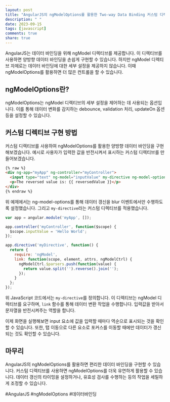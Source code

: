 ```yaml
---
layout: post
title: "AngularJS의 ngModelOptions를 활용한 Two-way Data Binding 커스텀 디렉티브 구현 방법"
description: " "
date: 2023-09-15
tags: [javascript]
comments: true
share: true
---
```


AngularJS는 데이터 바인딩을 위해 ngModel 디렉티브를 제공합니다. 이 디렉티브를 사용하면 양방향 데이터 바인딩을 손쉽게 구현할 수 있습니다.
하지만 ngModel 디렉티브 자체로는 데이터 바인딩에 대한 세부 설정을 제공하지 않습니다. 이때 ngModelOptions를 활용하면 더 많은 컨트롤을 할 수 있습니다.

## ngModelOptions란?

ngModelOptions는 ngModel 디렉티브의 세부 설정을 제어하는 데 사용되는 옵션입니다. 이를 통해 데이터 변화를 감지하는 debounce, validation 처리, updateOn 옵션 등을 설정할 수 있습니다.

## 커스텀 디렉티브 구현 방법

커스텀 디렉티브를 사용하여 ngModelOptions를 활용한 양방향 데이터 바인딩을 구현해보겠습니다. 예시로 사용자가 입력한 값을 반전시켜서 표시하는 커스텀 디렉티브를 만들어보겠습니다.

```html
{% raw %}
<div ng-app="myApp" ng-controller="myController">
  <input type="text" ng-model="inputValue" my-directive ng-model-options="{ updateOn: 'blur' }">
  <p>The reversed value is: {{ reversedValue }}</p>
</div>
{% endraw %}
```

위 예제에서는 ng-model-options를 통해 데이터 갱신을 blur 이벤트에서만 수행하도록 설정했습니다. 그리고 `my-directive`라는 커스텀 디렉티브를 적용했습니다.

```javascript
var app = angular.module('myApp', []);

app.controller('myController', function($scope) {
  $scope.inputValue = 'Hello World';
});

app.directive('myDirective', function() {
  return {
    require: 'ngModel',
    link: function(scope, element, attrs, ngModelCtrl) {
      ngModelCtrl.$parsers.push(function(value) {
        return value.split('').reverse().join('');
      });
    }
  };
});
```

위 JavaScript 코드에서는 `my-directive`를 정의합니다. 이 디렉티브는 ngModel 디렉티브를 요구하며, `link` 함수를 통해 데이터 변환 작업을 수행합니다.
입력값을 받아서 문자열을 반전시켜주는 역할을 합니다.

이제 화면을 실행해보면 input 요소에 값을 입력할 때마다 역순으로 표시되는 것을 확인할 수 있습니다. 또한, 탭 이동으로 다른 요소로 포커스를 이동할 때에만 데이터가 갱신되는 것도 확인할 수 있습니다.

## 마무리

AngularJS의 ngModelOptions를 활용하면 편리한 데이터 바인딩을 구현할 수 있습니다. 커스텀 디렉티브를 사용하면 ngModelOptions를 더욱 유연하게 활용할 수 있습니다. 데이터 갱신의 타이밍을 설정하거나, 유효성 검사를 수행하는 등의 작업을 세밀하게 조정할 수 있습니다.

#AngularJS #ngModelOptions #데이터바인딩